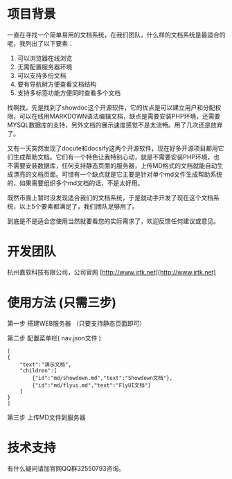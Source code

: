 # 项目背景
一直在寻找一个简单易用的文档系统，在我们团队，什么样的文档系统是最适合的呢，我列出了以下要素：
1. 可以浏览器在线浏览
2. 无需配置服务器环境
3. 可以支持多份文档
4. 要有导航树方便查看文档结构
5. 支持多标签功能方便同时查看多个文档

找啊找，先是找到了showdoc这个开源软件，它的优点是可以建立用户和分配权限，可以在线用MARKDOWN语法编辑文档，缺点是需要安装PHP环境，还需要MYSQL数据库的支持，另外文档的展示速度感觉不是太流畅。用了几次还是放弃了。

又有一天突然发现了docute和docsify这两个开源软件，现在好多开源项目都用它们生成帮助文档。它们有一个特色让我特别心动，就是不需要安装PHP环境，也不需要安装数据库，任何支持静态页面的服务器，上传MD格式的文档就能自动生成漂亮的文档页面。可惜有一个缺点就是它主要是针对单个md文件生成帮助系统的，如果需要组织多个md文档的话，不是太好用。

既然市面上暂时没发现适合我们的文档系统，于是就动手开发了现在这个文档系统，以上5个要素都满足了，我们团队足够用了。

到底是不是适合您使用当然就要看您的实际需求了，欢迎反馈任何建议或意见。

# 开发团队
杭州嘉软科技有限公司，公司官网 [http://www.jrtk.net](http://www.jrtk.net)
 
# 使用方法 (只需三步)
第一步 搭建WEB服务器 （只要支持静态页面即可）

第二步 配置菜单栏( nav.json文件 )

```
[
{
	"text":"演示文档",
	"children":[
		{"id":"md/showdown.md","text":"Showdown文档"},
		{"id":"md/flyui.md","text":"FlyUI文档"}
	]
}
]
```
第三步 上传MD文件到服务器


# 技术支持
有什么疑问请加官网QQ群32550793咨询。